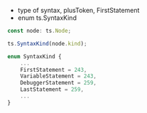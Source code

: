 * type of syntax, plusToken, FirstStatement
* enum ts.SyntaxKind 

```typescript
const node: ts.Node;

ts.SyntaxKind(node.kind);
```

```typescript
enum SyntaxKind {
    ...
    FirstStatement = 243,
    VariableStatement = 243,
    DebuggerStatement = 259,
    LastStatement = 259,
    ...
}
```
